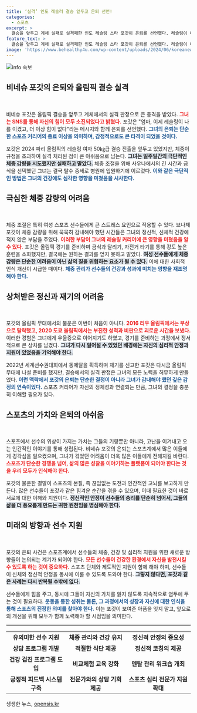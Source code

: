```yaml
---
title: ‘실격’ 인도 레슬러 결승 앞두고 은퇴 선언!
categories:
  - 스포츠
excerpt: >
  결승을 앞두고 계체 실패로 실격패한 인도 레슬링 스타 포갓이 은퇴를 선언했다. 레슬링이 나를 이겼고, 이제 힘이 없다는 그녀의 고백이 가슴을 찌른다. 그간의 고난과 부상 속, 마지막 기회마저 사라진 그녀의 슬픈 이야기.
feature_text: >
  결승을 앞두고 계체 실패로 실격패한 인도 레슬링 스타 포갓이 은퇴를 선언했다. 레슬링이 나를 이겼고, 이제 힘이 없다는 그녀의 고백이 가슴을 찌른다. 그간의 고난과 부상 속, 마지막 기회마저 사라진 그녀의 슬픈 이야기.
image: 'https://www.behealthy4u.com/wp-content/uploads/2024/06/koreanews.jpg'
---
```


<p><img src="https://www.behealthy4u.com/wp-content/uploads/2024/06/koreanews.jpg" alt="info 속보" /></p>

<h2 data-ke-size="size26">비네슈 포갓의 은퇴와 올림픽 결승 실격</h2>

<p data-ke-size="size16">&nbsp;</p>

<p>비네슈 포갓은 올림픽 결승을 앞두고 계체에서의 실격 판정으로 큰 충격을 받았다. <b><span style="color: #ee2323;">그녀는 SNS를 통해 자신의 힘이 모두 소진되었다고 밝혔다.</span></b> 포갓은 "엄마, 이제 레슬링이 나를 이겼고, 더 이상 힘이 없다"라는 메시지와 함께 은퇴를 선언했다. <b><span style="color: #1a5490;">그녀의 은퇴는 단순한 스포츠 커리어의 종료 이상을 의미하며, 감정적으로도 큰 타격이 되었을 것이다.</span></b></p>

<p>포갓은 2024 파리 올림픽의 레슬링 여자 50㎏급 결승 진출을 앞두고 있었지만, 체중이 규정을 초과하여 실격 처리된 점이 큰 아쉬움으로 남는다. <b><span style="background-color: #21538527;">그녀는 일주일간의 극단적인 체중 감량을 시도했지만 실패하고 말았다.</span></b> 체중 조절을 위해 사우나에서의 긴 시간과 금식을 선택했던 그녀는 결국 탈수 증세로 병원에 입원하기에 이르렀다. <b><span style="color: #1a5490;">이와 같은 극단적인 방법은 그녀의 건강에도 심각한 영향을 미쳤음을 시사한다.</span></b></p>

<h2 data-ke-size="size26">극심한 체중 감량의 어려움</h2>

<p data-ke-size="size16">&nbsp;</p>

<p>체중 조절은 특히 여성 스포츠 선수들에게 큰 스트레스 요인으로 작용할 수 있다. 브나제 포갓이 체중 감량을 위해 묵묵히 감내해야 했던 시간들은 그녀의 정신적, 신체적 건강에 적지 않은 부담을 주었다. <b><span style="color: #ee2323;">이러한 부담이 그녀의 레슬링 커리어에 큰 영향을 미쳤음을 알 수 있다.</span></b> 포갓은 올림픽 경기를 준비하며 금식과 달리기, 자전거 타기를 통해 강도 높은 훈련을 소화했지만, 결국에는 원하는 결과를 얻지 못하고 말았다. <b><span style="background-color: #21538527;">여성 선수들에게 체중 감량은 단순한 어려움이 아닌 삶의 질을 위협하는 요소가 될 수 있다.</span></b> 이에 대한 사회적 인식 개선이 시급한 때이다. <b><span style="color: #1a5490;">체중 관리가 선수들의 건강과 성과에 미치는 영향을 재조명해야 한다.</span></b></p>

<h2 data-ke-size="size26">상처받은 정신과 재기의 어려움</h2>

<p data-ke-size="size16">&nbsp;</p>

<p>포갓의 올림픽 무대에서의 불운은 이번이 처음이 아니다. <b><span style="color: #ee2323;">2016 리우 올림픽에서는 부상으로 탈락했고, 2020 도쿄 올림픽에서는 부진한 성적과 비판으로 괴로운 시간을 보냈다.</span></b> 이러한 경험은 그녀에게 우울증으로 이어지기도 하였고, 경기를 준비하는 과정에서 정서적으로 큰 상처를 남겼다. <b><span style="background-color: #21538527;">그녀가 다시 일어설 수 있었던 배경에는 자신의 심리적 안정과 지원이 있었음을 기억해야 한다.</span></b></p>

<p>2022년 세계선수권대회에서 동메달을 획득하며 재기를 신고한 포갓은 다시금 올림픽 무대에 나설 준비를 했지만, 결승에서의 실격 판정은 그녀의 모든 노력을 허무하게 만들었다. <b><span style="color: #1a5490;">이런 맥락에서 포갓의 은퇴는 단순한 결정이 아니라 그녀가 감내해야 했던 깊은 감정의 연속이었다.</span></b> 스포츠 커리어가 자신의 정체성과 연결되는 만큼, 그녀의 결정을 충분히 이해할 필요가 있다. </p>

<h2 data-ke-size="size26">스포츠의 가치와 은퇴의 아쉬움</h2>

<p data-ke-size="size16">&nbsp;</p>

<p>스포츠에서 선수의 위상이 가지는 가치는 그들의 기량뿐만 아니라, 고난을 이겨내고 오는 인간적인 이야기를 통해 성립된다. 비네슈 포갓의 은퇴는 스포츠계에서 많은 이들에게 경각심을 일으켰으며, 그녀가 겪었던 어려움이 더욱 많은 이들에게 전해지길 바란다. <b><span style="color: #ee2323;">스포츠가 단순한 경쟁을 넘어, 삶의 많은 성찰을 이야기하는 플랫폼이 되어야 한다는 것을 우리 모두가 인식해야 한다.</span></b> </p>

<p>포갓의 불운한 결말이 스포츠의 본질, 즉 끊임없는 도전과 인간적인 고뇌를 보고하게 만든다. 많은 선수들이 포갓과 같은 힘겨운 순간을 겪을 수 있으며, 이때 필요한 것이 바로 서로에 대한 이해와 지원이다. <b><span style="background-color: #21538527;">정신적인 안정이 선수들의 승리를 단순히 넘어서, 그들의 삶을 더 풍요롭게 만드는 귀한 원천임을 명심해야 한다.</span></b></p>

<h2 data-ke-size="size26">미래의 방향과 선수 지원</h2>

<p data-ke-size="size16">&nbsp;</p>

<p>포갓의 은퇴 사건은 스포츠계에서 선수들의 체중, 건강 및 심리적 지원을 위한 새로운 방향들이 논의되는 계기가 되어야 한다. <b><span style="color: #ee2323;">모든 선수들이 건강한 환경에서 자신을 발전시킬 수 있도록 하는 것이 중요하다.</span></b> 스포츠 단체와 제도적인 지원이 함께 해야 하며, 선수들이 신체와 정신적 안정을 동시에 이룰 수 있도록 도와야 한다. <b><span style="background-color: #21538527;">그렇지 않다면, 포갓과 같은 사례는 다시 반복될 수밖에 없다.</span></b></p>

<p>선수들에게 힘을 주고, 동시에 그들이 자신의 가치를 잃지 않도록 지속적으로 염두에 두는 것이 필요하다. <b><span style="color: #1a5490;">운동을 통한 성취는 물론, 그 과정에서의 성장과 자신에 대한 인식을 통해 스포츠의 진정한 의미를 찾아야 한다.</span></b> 이는 포갓이 보여준 아픔을 잊지 말고, 앞으로의 개선을 위해 모두가 함께 노력해야 할 시점임을 의미한다. </p>

<hr style="border: 1px solid #aaa;">

<table style="width: 100%; border-collapse: collapse;">
<tr>
<td style="text-align: center; height: 17px;"><b>유의미한 선수 지원</b></td>
<td style="text-align: center; height: 17px;"><b>체중 관리와 건강 유지</b></td>
<td style="text-align: center; height: 17px;"><b>정신적 안정의 중요성</b></td>
</tr>
<tr>
<td style="text-align: center; height: 17px;"><b>상담 프로그램 개발</b></td>
<td style="text-align: center; height: 17px;"><b>적절한 식단 제공</b></td>
<td style="text-align: center; height: 17px;"><b>정신적 코칭의 제공</b></td>
</tr>
<tr>
<td style="text-align: center; height: 17px;"><b>건강 검진 프로그램 도입</b></td>
<td style="text-align: center; height: 17px;"><b>비교체험 교육 강화</b></td>
<td style="text-align: center; height: 17px;"><b>멘탈 관리 워크숍 개최</b></td>
</tr>
<tr>
<td style="text-align: center; height: 17px;"><b>긍정적 피드백 시스템 구축</b></td>
<td style="text-align: center; height: 17px;"><b>전문가와의 상담 기회 제공</b></td>
<td style="text-align: center; height: 17px;"><b>스포츠 심리 전문가 지원 확대</b></td>
</tr>
</table>
생생한 뉴스, <a href="https://opensis.kr" rel="dofollow">opensis.kr</a>


